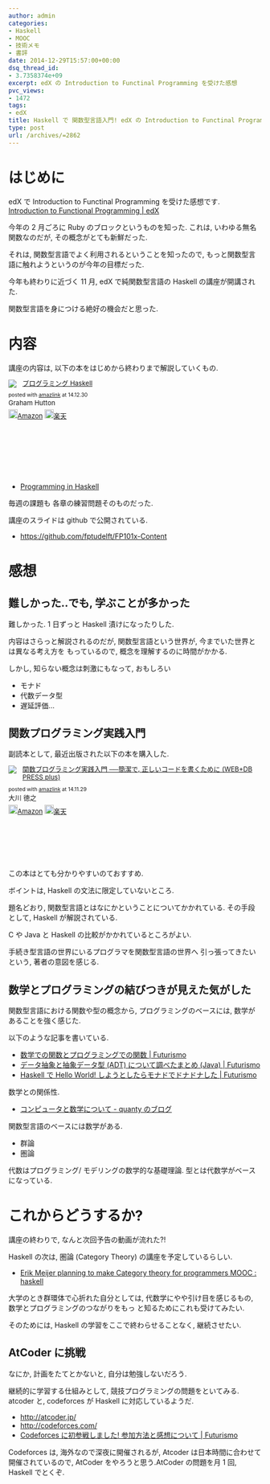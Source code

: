 ```yaml
---
author: admin
categories:
- Haskell
- MOOC
- 技術メモ
- 書評
date: 2014-12-29T15:57:00+00:00
dsq_thread_id:
- 3.7358374e+09
excerpt: edX の Introduction to Functinal Programming を受けた感想
pvc_views:
- 1472
tags:
- edX
title: Haskell で 関数型言語入門! edX の Introduction to Functinal Programming を受けた.
type: post
url: /archives/=2862
---
```


はじめに
========

edX で Introduction to Functinal Programming を受けた感想です.
[Introduction to Functional Programming |
edX](https://www.edx.org/course/introduction-functional-programming-delftx-fp101x#.VKFxvr5MKc)

今年の 2 月ごろに Ruby のブロックというものを知った. これは,
いわゆる無名関数なのだが, その概念がとても新鮮だった.

それは, 関数型言語でよく利用されるということを知ったので,
もっと関数型言語に触れようというのが今年の目標だった.

今年も終わりに近づく 11 月, edX で純関数型言語の Haskell
の講座が開講された.

関数型言語を身につける絶好の機会だと思った.

内容
====

講座の内容は, 以下の本をはじめから終わりまで解説していくもの.

<div class='amazlink-box' style='text-align:left;padding-bottom:20px;font-size:small;/zoom: 1;overflow: hidden;'><div class='amazlink-list' style='clear: both;'><div class='amazlink-image' style='float:left;margin:0px 12px 1px 0px;'><a href='http://www.amazon.co.jp/%E3%83%97%E3%83%AD%E3%82%B0%E3%83%A9%E3%83%9F%E3%83%B3%E3%82%B0Haskell-Graham-Hutton/dp/4274067815%3FSubscriptionId%3DAKIAJDINZW45GEGLXQQQ%26tag%3Dsleephacker-22%26linkCode%3Dxm2%26camp%3D2025%26creative%3D165953%26creativeASIN%3D4274067815' target='_blank' rel='nofollow'><img src='http://ecx.images-amazon.com/images/I/41pybn9bpCL._SL160_.jpg' style='border: none;' /></a></div><div class='amazlink-info' style='height:160; margin-bottom: 10px'><div class='amazlink-name' style='margin-bottom:10px;line-height:120%'><a href='http://www.amazon.co.jp/%E3%83%97%E3%83%AD%E3%82%B0%E3%83%A9%E3%83%9F%E3%83%B3%E3%82%B0Haskell-Graham-Hutton/dp/4274067815%3FSubscriptionId%3DAKIAJDINZW45GEGLXQQQ%26tag%3Dsleephacker-22%26linkCode%3Dxm2%26camp%3D2025%26creative%3D165953%26creativeASIN%3D4274067815' rel='nofollow' target='_blank'>プログラミング Haskell</a></div><div class='amazlink-powered' style='font-size:80%;margin-top:5px;line-height:120%'>posted with <a href='http://amazlink.keizoku.com/' title='アマゾンアフィリエイトリンク作成ツール' target='_blank'>amazlink</a> at 14.12.30</div><div class='amazlink-detail'>Graham Hutton<br /></div><div class='amazlink-sub-info' style='float: left;'><div class='amazlink-link' style='margin-top: 5px'><img src='http://amazlink.fuyu.gs/icon_amazon.png' width='18'><a href='http://www.amazon.co.jp/%E3%83%97%E3%83%AD%E3%82%B0%E3%83%A9%E3%83%9F%E3%83%B3%E3%82%B0Haskell-Graham-Hutton/dp/4274067815%3FSubscriptionId%3DAKIAJDINZW45GEGLXQQQ%26tag%3Dsleephacker-22%26linkCode%3Dxm2%26camp%3D2025%26creative%3D165953%26creativeASIN%3D4274067815' rel='nofollow' target='_blank'>Amazon</a> <img src='http://amazlink.fuyu.gs/icon_rakuten.gif' width='18'><a href='http://hb.afl.rakuten.co.jp/hgc/g00q0724.n763w947.g00q0724.n763x2b4/?pc=http%3A%2F%2Fbooks.rakuten.co.jp%2Frb%2F6239337%2F&m=http%3A%2F%2Fm.rakuten.co.jp%2Frms%2Fmsv%2FItem%3Fn%3D6239337%26surl%3Dbook' rel='nofollow' target='_blank'>楽天</a></div></div></div></div></div>

-   [Programming in Haskell](http://www.cs.nott.ac.uk/~gmh/book.html)

毎週の課題も 各章の練習問題そのものだった.

講座のスライドは github で公開されている.

-   <https://github.com/fptudelft/FP101x-Content>

感想
====

難しかった..でも, 学ぶことが多かった
------------------------------------

難しかった. 1 日ずっと Haskell 漬けになったりした.

内容はさらっと解説されるのだが, 関数型言語という世界が,
今までいた世界とは異なる考え方を もっているので,
概念を理解するのに時間がかかる.

しかし, 知らない概念は刺激にもなって, おもしろい

-   モナド
-   代数データ型
-   遅延評価...

関数プログラミング実践入門
--------------------------

副読本として, 最近出版された以下の本を購入した.

<div class='amazlink-box' style='text-align:left;padding-bottom:20px;font-size:small;/zoom: 1;overflow: hidden;'><div class='amazlink-list' style='clear: both;'><div class='amazlink-image' style='float:left;margin:0px 12px 1px 0px;'><a href='http://www.amazon.co.jp/%E9%96%A2%E6%95%B0%E3%83%97%E3%83%AD%E3%82%B0%E3%83%A9%E3%83%9F%E3%83%B3%E3%82%B0%E5%AE%9F%E8%B7%B5%E5%85%A5%E9%96%80-%E2%94%80%E2%94%80%E7%B0%A1%E6%BD%94%E3%81%A7%E3%80%81%E6%AD%A3%E3%81%97%E3%81%84%E3%82%B3%E3%83%BC%E3%83%89%E3%82%92%E6%9B%B8%E3%81%8F%E3%81%9F%E3%82%81%E3%81%AB-WEB-PRESS-plus/dp/4774169269%3FSubscriptionId%3DAKIAJDINZW45GEGLXQQQ%26tag%3Dsleephacker-22%26linkCode%3Dxm2%26camp%3D2025%26creative%3D165953%26creativeASIN%3D4774169269' target='_blank' rel='nofollow'><img src='http://ecx.images-amazon.com/images/I/51C0LpV9lGL._SL160_.jpg' style='border: none;' /></a></div><div class='amazlink-info' style='height:160; margin-bottom: 10px'><div class='amazlink-name' style='margin-bottom:10px;line-height:120%'><a href='http://www.amazon.co.jp/%E9%96%A2%E6%95%B0%E3%83%97%E3%83%AD%E3%82%B0%E3%83%A9%E3%83%9F%E3%83%B3%E3%82%B0%E5%AE%9F%E8%B7%B5%E5%85%A5%E9%96%80-%E2%94%80%E2%94%80%E7%B0%A1%E6%BD%94%E3%81%A7%E3%80%81%E6%AD%A3%E3%81%97%E3%81%84%E3%82%B3%E3%83%BC%E3%83%89%E3%82%92%E6%9B%B8%E3%81%8F%E3%81%9F%E3%82%81%E3%81%AB-WEB-PRESS-plus/dp/4774169269%3FSubscriptionId%3DAKIAJDINZW45GEGLXQQQ%26tag%3Dsleephacker-22%26linkCode%3Dxm2%26camp%3D2025%26creative%3D165953%26creativeASIN%3D4774169269' rel='nofollow' target='_blank'>関数プログラミング実践入門 ──簡潔で, 正しいコードを書くために (WEB+DB PRESS plus)</a></div><div class='amazlink-powered' style='font-size:80%;margin-top:5px;line-height:120%'>posted with <a href='http://amazlink.keizoku.com/' title='アマゾンアフィリエイトリンク作成ツール' target='_blank'>amazlink</a> at 14.11.29</div><div class='amazlink-detail'>大川 徳之<br /></div><div class='amazlink-sub-info' style='float: left;'><div class='amazlink-link' style='margin-top: 5px'><img src='http://amazlink.fuyu.gs/icon_amazon.png' width='18'><a href='http://www.amazon.co.jp/%E9%96%A2%E6%95%B0%E3%83%97%E3%83%AD%E3%82%B0%E3%83%A9%E3%83%9F%E3%83%B3%E3%82%B0%E5%AE%9F%E8%B7%B5%E5%85%A5%E9%96%80-%E2%94%80%E2%94%80%E7%B0%A1%E6%BD%94%E3%81%A7%E3%80%81%E6%AD%A3%E3%81%97%E3%81%84%E3%82%B3%E3%83%BC%E3%83%89%E3%82%92%E6%9B%B8%E3%81%8F%E3%81%9F%E3%82%81%E3%81%AB-WEB-PRESS-plus/dp/4774169269%3FSubscriptionId%3DAKIAJDINZW45GEGLXQQQ%26tag%3Dsleephacker-22%26linkCode%3Dxm2%26camp%3D2025%26creative%3D165953%26creativeASIN%3D4774169269' rel='nofollow' target='_blank'>Amazon</a> <img src='http://amazlink.fuyu.gs/icon_rakuten.gif' width='18'><a href='http://hb.afl.rakuten.co.jp/hgc/g00q0724.n763w947.g00q0724.n763x2b4/?pc=http%3A%2F%2Fbooks.rakuten.co.jp%2Frb%2F12985290%2F&m=http%3A%2F%2Fm.rakuten.co.jp%2Frms%2Fmsv%2FItem%3Fn%3D12985290%26surl%3Dbook' rel='nofollow' target='_blank'>楽天</a></div></div></div></div></div>

この本はとても分かりやすいのておすすめ.

ボイントは, Haskell の文法に限定していないところ.

題名どおり, 関数型言語とはなにかということについてかかれている.
その手段として, Haskell が解説されている.

C や Java と Haskell の比較がかかれているところがよい.

手続き型言語の世界にいるプログラマを関数型言語の世界へ
引っ張ってきたいという, 著者の意図を感じる.

数学とプログラミングの結びつきが見えた気がした
----------------------------------------------

関数型言語における関数や型の概念から, プログラミングのベースには,
数学があることを強く感じた.

以下のような記事を書いている.

-   [数学での関数とプログラミングでの関数 |
    Futurismo](https://futurismo.biz/archives/2664)
-   [データ抽象と抽象データ型 (ADT) について調べたまとめ (Java) |
    Futurismo](https://futurismo.biz/archives/2730)
-   [Haskell で Hello World! しようとしたらモナドでドナドナした |
    Futurismo](https://futurismo.biz/archives/2765)

数学との関係性.

-   [コンピュータと数学について - quanty
    のブログ](http://quanty.sakura.ne.jp/blog/2014/04/post-53.html)

関数型言語のベースには数学がある.

-   群論
-   圏論

代数はプログラミング/ モデリングの数学的な基礎理論.
型とは代数学がベースになっている.

これからどうするか?
===================

講座の終わりで, なんと次回予告の動画が流れた?!

Haskell の次は, 圏論 (Category Theory) の講座を予定しているらしい.

-   [Erik Meijer planning to make Category theory for programmers MOOC :
    haskell](http://www.reddit.com/r/haskell/comments/2o5m95/erik_meijer_planning_to_make_category_theory_for/)

大学のとき群環体で心折れた自分としては, 代数学にやや引け目を感じるもの,
数学とプログラミングのつながりをもっ と知るためにこれも受けてみたい.

そのためには, Haskell の学習をここで終わらせることなく, 継続させたい.

AtCoder に挑戦
--------------

なにか, 計画をたてとかないと, 自分は勉強しないだろう.

継続的に学習する仕組みとして, 競技プログラミングの問題をといてみる.
atcoder と, codeforces が Haskell に対応しているようだ.

-   <http://atcoder.jp/>
-   <http://codeforces.com/>
-   [Codeforces に初参戦しました! 参加方法と感想について |
    Futurismo](https://futurismo.biz/archives/1685)

Codeforces は, 海外なので深夜に開催されるが, Atcoder
は日本時間に合わせて開催されているので, AtCoder をやろうと思う.AtCoder
の問題を月 1 回, Haskell でとくぞ.
